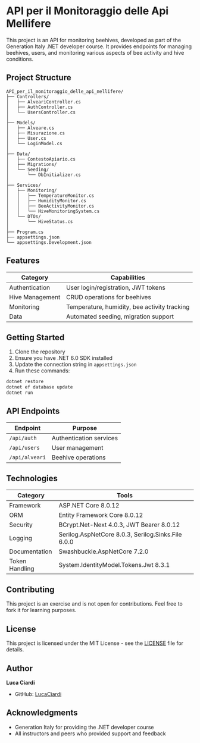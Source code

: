 # API per il Monitoraggio delle Api Mellifere

This project is an API for monitoring beehives, developed as part of the Generation Italy .NET developer course. It provides endpoints for managing beehives, users, and monitoring various aspects of bee activity and hive conditions.

## Project Structure

```plaintext
API_per_il_monitoraggio_delle_api_mellifere/
├── Controllers/
│   ├── AlveariController.cs
│   ├── AuthController.cs
│   └── UsersController.cs
│
├── Models/
│   ├── Alveare.cs
│   ├── Misurazione.cs
│   ├── User.cs
│   └── LoginModel.cs
│
├── Data/
│   ├── ContestoApiario.cs
│   ├── Migrations/
│   └── Seeding/
│       └── DbInitializer.cs
│
├── Services/
│   ├── Monitoring/
│   │   ├── TemperatureMonitor.cs
│   │   ├── HumidityMonitor.cs
│   │   ├── BeeActivityMonitor.cs
│   │   └── HiveMonitoringSystem.cs
│   └── DTOs/
│       └── HiveStatus.cs
│
├── Program.cs
├── appsettings.json
└── appsettings.Development.json
```

## Features

| Category | Capabilities |
|----------|-------------|
| Authentication | User login/registration, JWT tokens |
| Hive Management | CRUD operations for beehives |
| Monitoring | Temperature, humidity, bee activity tracking |
| Data | Automated seeding, migration support |

## Getting Started

1. Clone the repository
2. Ensure you have .NET 6.0 SDK installed
3. Update the connection string in `appsettings.json`
4. Run these commands:

```bash
dotnet restore
dotnet ef database update
dotnet run
```

## API Endpoints

| Endpoint | Purpose |
|----------|---------|
| `/api/auth` | Authentication services |
| `/api/users` | User management |
| `/api/alveari` | Beehive operations |

## Technologies

| Category | Tools |
|----------|-------|
| Framework | ASP.NET Core 8.0.12 |
| ORM | Entity Framework Core 8.0.12 |
| Security | BCrypt.Net-Next 4.0.3, JWT Bearer 8.0.12 |
| Logging | Serilog.AspNetCore 8.0.3, Serilog.Sinks.File 6.0.0 |
| Documentation | Swashbuckle.AspNetCore 7.2.0 |
| Token Handling | System.IdentityModel.Tokens.Jwt 8.3.1 |

## Contributing

This project is an exercise and is not open for contributions. Feel free to fork it for learning purposes.

## License

This project is licensed under the MIT License - see the [LICENSE](LICENSE) file for details.

## Author

**Luca Ciardi**
- GitHub: [LucaCiardi](https://github.com/LucaCiardi)

## Acknowledgments

- Generation Italy for providing the .NET developer course
- All instructors and peers who provided support and feedback
